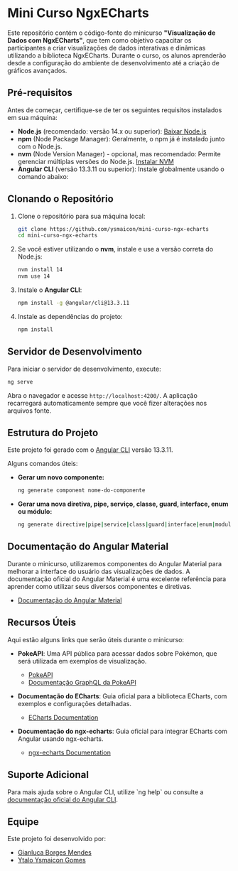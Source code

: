 
# Mini Curso NgxECharts

Este repositório contém o código-fonte do minicurso **"Visualização de Dados com NgxECharts"**, que tem como objetivo capacitar os participantes a criar visualizações de dados interativas e dinâmicas utilizando a biblioteca NgxECharts. Durante o curso, os alunos aprenderão desde a configuração do ambiente de desenvolvimento até a criação de gráficos avançados.

## Pré-requisitos

Antes de começar, certifique-se de ter os seguintes requisitos instalados em sua máquina:

- **Node.js** (recomendado: versão 14.x ou superior): [Baixar Node.js](https://nodejs.org/)
- **npm** (Node Package Manager): Geralmente, o npm já é instalado junto com o Node.js.
- **nvm** (Node Version Manager) - opcional, mas recomendado: Permite gerenciar múltiplas versões do Node.js. [Instalar NVM](https://github.com/nvm-sh/nvm)
- **Angular CLI** (versão 13.3.11 ou superior): Instale globalmente usando o comando abaixo:

## Clonando o Repositório

1. Clone o repositório para sua máquina local:

   ```bash
   git clone https://github.com/ysmaicon/mini-curso-ngx-echarts
   cd mini-curso-ngx-echarts
   ```

2. Se você estiver utilizando o **nvm**, instale e use a versão correta do Node.js:

   ```bash
   nvm install 14
   nvm use 14
   ```

3. Instale o **Angular CLI**:

    ```bash
    npm install -g @angular/cli@13.3.11
    ```

4. Instale as dependências do projeto:

   ```bash
   npm install
   ```

## Servidor de Desenvolvimento

Para iniciar o servidor de desenvolvimento, execute:

```bash
ng serve
```

Abra o navegador e acesse `http://localhost:4200/`. A aplicação recarregará automaticamente sempre que você fizer alterações nos arquivos fonte.

## Estrutura do Projeto

Este projeto foi gerado com o [Angular CLI](https://github.com/angular/angular-cli) versão 13.3.11.

Alguns comandos úteis:

- **Gerar um novo componente:**

  ```bash
  ng generate component nome-do-componente
  ```

- **Gerar uma nova diretiva, pipe, serviço, classe, guard, interface, enum ou módulo:**

  ```bash
  ng generate directive|pipe|service|class|guard|interface|enum|module nome
  ```

## Documentação do Angular Material

Durante o minicurso, utilizaremos componentes do Angular Material para melhorar a interface do usuário das visualizações de dados. A documentação oficial do Angular Material é uma excelente referência para aprender como utilizar seus diversos componentes e diretivas.

- [Documentação do Angular Material](https://material.angular.io/)

## Recursos Úteis

Aqui estão alguns links que serão úteis durante o minicurso:

- **PokeAPI**: Uma API pública para acessar dados sobre Pokémon, que será utilizada em exemplos de visualização.
  - [PokeAPI](https://pokeapi.co/)
  - [Documentação GraphQL da PokeAPI](https://beta.pokeapi.co/graphql/console/)

- **Documentação do ECharts**: Guia oficial para a biblioteca ECharts, com exemplos e configurações detalhadas.
  - [ECharts Documentation](https://echarts.apache.org/en/index.html)

- **Documentação do ngx-echarts**: Guia oficial para integrar ECharts com Angular usando ngx-echarts.
  - [ngx-echarts Documentation](https://xieziyu.github.io/ngx-echarts/)

## Suporte Adicional

Para mais ajuda sobre o Angular CLI, utilize \`ng help\` ou consulte a [documentação oficial do Angular CLI](https://angular.io/cli).

## Equipe

Este projeto foi desenvolvido por:

- [Gianluca Borges Mendes](https://github.com/GianlucaBorges)
- [Ytalo Ysmaicon Gomes](https://github.com/ysmaicon)